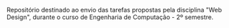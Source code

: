 Repositório destinado ao envio das tarefas propostas pela disciplina "Web Design", durante o curso de Engenharia de Computação - 2º semestre.
